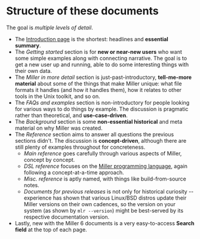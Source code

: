 <!---  PLEASE DO NOT EDIT DIRECTLY. EDIT THE .md.in FILE PLEASE. --->
# Structure of these documents

The goal is _multiple levels of detail_.

* The [Introduction page](index.md) is the shortest: headlines and **essential summary**.
* The _Getting started_ section is for **new or near-new users** who want some simple examples along with connecting narrative. The goal is to get a new user up and running, able to do some interesting things with their own data.
* The _Miller in more detail_ section is just-past-introductory, **tell-me-more material** about some of the things that make Miller unique: what file formats it handles (and how it handles them), how it relates to other tools in the Unix toolkit, and so on.
* The _FAQs and examples_ section is non-introductory for people looking for various ways to do things by example. The discussion is pragmatic rather than theoretical, and **use-case-driven**.
* The _Background_ section is some **non-essential historical** and meta material on why Miller was created.
* The _Reference_ section aims to answer all questions the previous sections didn't. The discussion is **concept-driven**, although there are still plenty of examples throughout for concreteness.
    * _Main reference_ goes carefully through various aspects of Miller, concept by concept.
    * _DSL reference_ focuses on the [Miller programming language](programming-language.md), again following a concept-at-a-time approach.
    * _Misc. reference_ is aptly named, with things like build-from-source notes.
    * _Documents for previous releases_ is not only for historical curiosity -- experience has shown that various Linux/BSD distros update their Miller versions on their own cadences, so the version on your system (as shown by `mlr --version`) might be best-served by its respective documentation version.
* Lastly, new with the Miller 6 documents is a very easy-to-access **Search field** at the top of each page.
